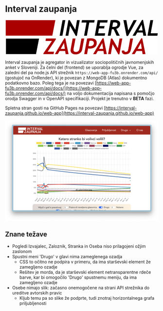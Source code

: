 # Interval zaupanja

<p align="center">
  <img src="src/assets/logo.png" alt="Logo" width="500">
</p>

Interval zaupanja je agregator in vizualizator sociopolitičnih javnomenjskih anket v Sloveniji. Za čelni del (frontend) se uporablja ogrodje Vue, za zaledni del pa node.js API strežnik `https://web-app-fu3b.onrender.com/api/` (gostujoč na OnRender), ki je povezan z MongoDB (Atlas) dokumentno podatkovno bazo. Poleg tega je na povezavi [https://web-app-fu3b.onrender.com/api/docs/](https://web-app-fu3b.onrender.com/api/docs/) na voljo dokumentacija napisana s pomočjo orodja Swagger in v OpenAPI specifikaciji. Projekt je trenutno v **BETA** fazi.

Spletna stran gosti na GitHub Pages na povezavi [https://interval-zaupanja.github.io/web-app](https://interval-zaupanja.github.io/web-app)

![Demo posnetek zaslona spletne strani](public/assets/demo.png)

## Znane težave

- Pogledi Izvajalec, Zaloznik, Stranka in Oseba niso prilagojeni ožjim zaslonom
- Spustni meni 'Drugo' v glavi nima zameglenega ozadja
  - CSS to očitno ne podpira v primeru, da ima starševski element že zamegljeno ozadje
  - Rešitev je morda, da je starševski element netransparentne rdeče barve, kar bi omogočilo 'Drugo' spustnemu meniju, da ima zamegljeno ozadje
- Osebe nimajo slik: začasno onemogočene na strani API strežnika do ureditve avtorskih pravic
  - Kljub temu pa so slike že podprte, tudi znotraj horizontalnega grafa priljubljenosti

